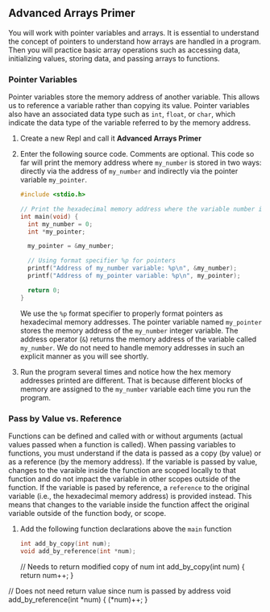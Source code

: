 ## Advanced Arrays Primer
You will work with pointer variables and arrays. It is essential to understand the concept of pointers to understand how arrays are handled in a program. Then you will practice basic array operations such as accessing data, initializing values, storing data, and passing arrays to functions. 

### Pointer Variables
Pointer variables store the memory address of another variable. This allows us to reference a variable rather than copying its value. Pointer variables also have an associated data type such as `int`, `float`, or `char`, which indicate the data type of the variable referred to by the memory address.

1. Create a new Repl and call it **Advanced Arrays Primer**

1. Enter the following source code. Comments are optional. This code so far will print the memory address where `my_number` is stored in two ways: directly via the address of `my_number` and indirectly via the pointer variable `my_pointer`.

    ```C
    #include <stdio.h>
    
    // Print the hexadecimal memory address where the variable number is stored
    int main(void) {
      int my_number = 0;
      int *my_pointer;
    
      my_pointer = &my_number;
    
      // Using format specifier %p for pointers
      printf("Address of my_number variable: %p\n", &my_number);
      printf("Address of my_pointer variable: %p\n", my_pointer);
    
      return 0;
    }
    ```
    
    We use the `%p` format specifier to properly format pointers as hexadecimal memory addresses. The pointer variable named `my_pointer` stores the memory address of the `my_number` integer variable. The address operator (`&`) returns the memory address of the variable called `my_number`. We do not need to handle memory addresses in such an explicit manner as you will see shortly.

1. Run the program several times and notice how the hex memory addresses printed are different. That is because different blocks of memory are assigned to the `my_number` variable each time you run the program.

### Pass by Value vs. Reference
Functions can be defined and called with or without arguments (actual values passed when a function is called). When passing variables to functions, you must understand if the data is passed as a copy (by value) or as a reference (by the memory address). If the variable is passed by value, changes to the varaible inside the function are scoped locally to that function and do not impact the variable in other scopes outside of the function. If the variable is pased by reference, a `reference` to the original variable (i.e., the hexadecimal memory address) is provided instead. This means that changes to the variable inside the function affect the original variable outside of the function body, or scope.

1. Add the following function declarations above the `main` function

   ```C
   int add_by_copy(int num);
   void add_by_reference(int *num);
   ```


   // Needs to return modified copy of num
int add_by_copy(int num) { return num++; }

// Does not need return value since num is passed by address
void add_by_reference(int *num) { (*num)++; }
